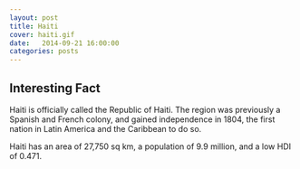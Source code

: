 ```yaml
---
layout: post
title: Haiti
cover: haiti.gif
date:   2014-09-21 16:00:00
categories: posts
---
```


## Interesting Fact

Haiti is officially called the Republic of Haiti. The region was previously a Spanish and French colony, and gained independence in 1804, the first nation in Latin America and the Caribbean to do so.

Haiti has an area of 27,750 sq km, a population of 9.9 million, and a low HDI of 0.471. 